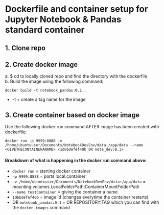 # Dockerfile and container setup for Jupyter Notebook & Pandas standard container

## 1. Clone repo

## 2. Create docker image 
a. $ cd to locally cloned repo and find the directory with the dockerfile\
b. Build the image using the following command:

    docker build -t notebook_pandas:0.1 .
* -t = create a tag name for the image
## 3. Create container based on docker image

Use the following docker run command AFTER image has been created with dockerfile:

    docker run -p 9999:8888 -v /home/ubuntuuser/Documents/NotebookDevEnv/data:/app/data --name <GIVETHECONTAINERANAME> <1d6bdefef40b OR note_dev:0.1>

#### Breakdown of what is happening in the docker run command above:
* `docker run`  = starting docker container
* `-p 9999:8888`    = ports local:container
* `-v /home/ubuntuuser/Documents/NotebookDevEnv/data:/app/data` = mounting volumes LocalFolderPath:ContainerMountFolderPath
* `--name testContainer`    = giving the container a name
* `1d6bdefef40b`    = image id (changes everytime the container restarts)
* OR `notebook_pandas:0.1` = OR REPOSITORY:TAG which you can find with the `docker images` command 
